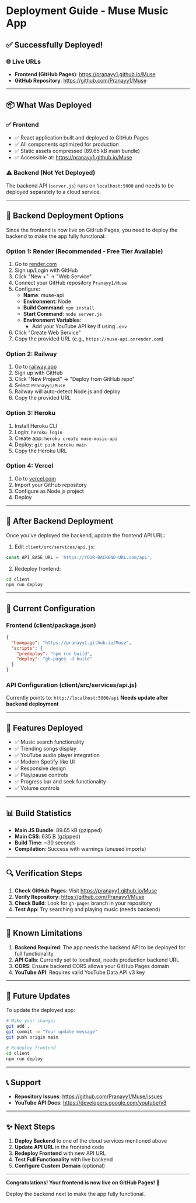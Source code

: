 # Deployment Guide - Muse Music App

## ✅ Successfully Deployed!

### 🌐 Live URLs

- **Frontend (GitHub Pages)**: https://pranayy1.github.io/Muse
- **GitHub Repository**: https://github.com/Pranayy1/Muse

---

## 📦 What Was Deployed

### ✅ Frontend
- ✅ React application built and deployed to GitHub Pages
- ✅ All components optimized for production
- ✅ Static assets compressed (89.65 kB main bundle)
- ✅ Accessible at: https://pranayy1.github.io/Muse

### ⚠️ Backend (Not Yet Deployed)
The backend API (`server.js`) runs on `localhost:5000` and needs to be deployed separately to a cloud service.

---

## 🚀 Backend Deployment Options

Since the frontend is now live on GitHub Pages, you need to deploy the backend to make the app fully functional:

### Option 1: Render (Recommended - Free Tier Available)
1. Go to [render.com](https://render.com)
2. Sign up/Login with GitHub
3. Click "New +" → "Web Service"
4. Connect your GitHub repository `Pranayy1/Muse`
5. Configure:
   - **Name**: muse-api
   - **Environment**: Node
   - **Build Command**: `npm install`
   - **Start Command**: `node server.js`
   - **Environment Variables**:
     - Add your YouTube API key if using `.env`
6. Click "Create Web Service"
7. Copy the provided URL (e.g., `https://muse-api.onrender.com`)

### Option 2: Railway
1. Go to [railway.app](https://railway.app)
2. Sign up with GitHub
3. Click "New Project" → "Deploy from GitHub repo"
4. Select `Pranayy1/Muse`
5. Railway will auto-detect Node.js and deploy
6. Copy the provided URL

### Option 3: Heroku
1. Install Heroku CLI
2. Login: `heroku login`
3. Create app: `heroku create muse-music-api`
4. Deploy: `git push heroku main`
5. Copy the Heroku URL

### Option 4: Vercel
1. Go to [vercel.com](https://vercel.com)
2. Import your GitHub repository
3. Configure as Node.js project
4. Deploy

---

## 🔧 After Backend Deployment

Once you've deployed the backend, update the frontend API URL:

1. Edit `client/src/services/api.js`:
```javascript
const API_BASE_URL = 'https://YOUR-BACKEND-URL.com/api';
```

2. Redeploy frontend:
```bash
cd client
npm run deploy
```

---

## 📝 Current Configuration

### Frontend (client/package.json)
```json
{
  "homepage": "https://pranayy1.github.io/Muse",
  "scripts": {
    "predeploy": "npm run build",
    "deploy": "gh-pages -d build"
  }
}
```

### API Configuration (client/src/services/api.js)
Currently points to: `http://localhost:5000/api`
**Needs update after backend deployment**

---

## 🎵 Features Deployed

- ✅ Music search functionality
- ✅ Trending songs display
- ✅ YouTube audio player integration
- ✅ Modern Spotify-like UI
- ✅ Responsive design
- ✅ Play/pause controls
- ✅ Progress bar and seek functionality
- ✅ Volume controls

---

## 📊 Build Statistics

- **Main JS Bundle**: 89.65 kB (gzipped)
- **Main CSS**: 635 B (gzipped)
- **Build Time**: ~30 seconds
- **Compilation**: Success with warnings (unused imports)

---

## 🔍 Verification Steps

1. **Check GitHub Pages**: Visit https://pranayy1.github.io/Muse
2. **Verify Repository**: https://github.com/Pranayy1/Muse
3. **Check Build**: Look for `gh-pages` branch in your repository
4. **Test App**: Try searching and playing music (needs backend)

---

## 🐛 Known Limitations

1. **Backend Required**: The app needs the backend API to be deployed for full functionality
2. **API Calls**: Currently set to localhost, needs production backend URL
3. **CORS**: Ensure backend CORS allows your GitHub Pages domain
4. **YouTube API**: Requires valid YouTube Data API v3 key

---

## 🔄 Future Updates

To update the deployed app:

```bash
# Make your changes
git add .
git commit -m "Your update message"
git push origin main

# Redeploy frontend
cd client
npm run deploy
```

---

## 📞 Support

- **Repository Issues**: https://github.com/Pranayy1/Muse/issues
- **YouTube API Docs**: https://developers.google.com/youtube/v3

---

## ✨ Next Steps

1. **Deploy Backend** to one of the cloud services mentioned above
2. **Update API URL** in the frontend code
3. **Redeploy Frontend** with new API URL
4. **Test Full Functionality** with live backend
5. **Configure Custom Domain** (optional)

---

**Congratulations! Your frontend is now live on GitHub Pages! 🎉**

Deploy the backend next to make the app fully functional.
